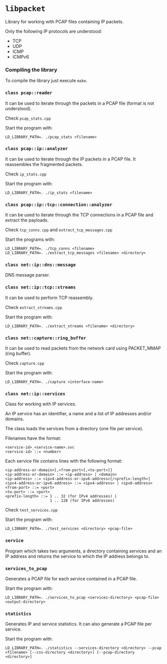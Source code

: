 `libpacket`
==========
Library for working with PCAP files containing IP packets.

Only the following IP protocols are understood:
* TCP
* UDP
* ICMP
* ICMPv6


### Compiling the library
To compile the library just execute `make`.


### `class pcap::reader`
It can be used to iterate through the packets in a PCAP file (format is not understood).

Check `pcap_stats.cpp`

Start the program with:
```
LD_LIBRARY_PATH=. ./pcap_stats <filename>
```


### `class pcap::ip::analyzer`
It can be used to iterate through the IP packets in a PCAP file. It reassembles the fragmented packets.

Check `ip_stats.cpp`

Start the program with:
```
LD_LIBRARY_PATH=. ./ip_stats <filename>
```


### `class pcap::ip::tcp::connection::analyzer`
It can be used to iterate through the TCP connections in a PCAP file and extract the payloads.

Check `tcp_conns.cpp` and `extract_tcp_messages.cpp`

Start the programs with:
```
LD_LIBRARY_PATH=. ./tcp_conns <filename>
LD_LIBRARY_PATH=. ./extract_tcp_messages <filename> <directory>
```


### `class net::ip::dns::message`
DNS message parser.


### `class net::ip::tcp::streams`
It can be used to perform TCP reassembly.

Check `extract_streams.cpp`

Start the program with:
```
LD_LIBRARY_PATH=. ./extract_streams <filename> <directory>
```


### `class net::capture::ring_buffer`
It can be used to read packets from the network card using PACKET\_MMAP (ring buffer).

Check `capture.cpp`

Start the program with:
```
LD_LIBRARY_PATH=. ./capture <interface-name>
```


### `class net::ip::services`
Class for working with IP services.

An IP service has an identifier, a name and a list of IP addresses and/or domains.

The class loads the services from a directory (one file per service).

Filenames have the format:
```
<service-id>_<service-name>.svc
<service-id> ::= <number>
```

Each service file contains lines with the following format:
```
<ip-address-or-domain>[,<from-port>[,<to-port>]]
<ip-address-or-domain> ::= <ip-address> | <domain>
<ip-address> ::= <ipv4-address-or-ipv6-address>[/<prefix-length>]
<ipv4-address-or-ipv6-address> ::= <ipv4-address> | <ipv6-address>
<from-port> ::= <port>
<to-port> ::= <port>
<prefix-length> ::= 1 .. 32 (for IPv4 addresses) |
                    1 .. 128 (for IPv6 addresses)
```

Check `test_services.cpp`

Start the program with:
```
LD_LIBRARY_PATH=. ./test_services <directory> <pcap-file>
```


### `service`
Program which takes two arguments, a directory containing services and an IP address and returns the service to which the IP address belongs to.


### `services_to_pcap`
Generates a PCAP file for each service contained in a PCAP file.

Start the program with:
```
LD_LIBRARY_PATH=. ./services_to_pcap <services-directory> <pcap-file> <output-directory>
```


### `statistics`
Generates IP and service statistics. It can also generate a PCAP file per service.

Start the program with:
```
LD_LIBRARY_PATH=. ./statistics --services-directory <directory> --pcap <filename> [--csv-directory <directory>] [--pcap-directory <directory>]
```
